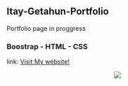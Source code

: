 ## Itay-Getahun-Portfolio
Portfolio page in proggress 
### Boostrap - HTML - CSS 
link:
 <a href="https://itayg98.github.io/Itay-Getahun-Portfolio/">Visit My website!</a> 
<div align="center">
<img  src="https://user-images.githubusercontent.com/91791115/189081314-b5eeb405-d2a0-432d-b120-e99465a0865a.jpg"/>
</div>
